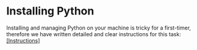 # Installing Python

Installing and managing Python on your machine is tricky for a first-timer, therefore we have written detailed and clear instructions for this task: <a href="https://github.com/UKDataServiceOpen/new-forms-of-data/blob/master/installation.md" target=_blank>[Instructions]</a>